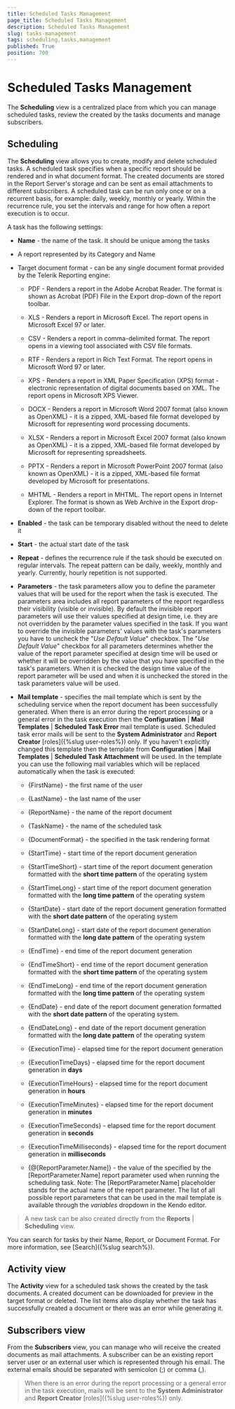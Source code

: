 ```yaml
---
title: Scheduled Tasks Management
page_title: Scheduled Tasks Management
description: Scheduled Tasks Management
slug: tasks-management
tags: scheduling,tasks,management
published: True
position: 700
---
```


# Scheduled Tasks Management



The **Scheduling** view is a centralized place from which you can manage scheduled tasks, review the created by the tasks documents and manage subscribers.

Scheduling
----------

The **Scheduling** view allows you to create, modify and delete scheduled tasks. A scheduled task specifies when a specific report should be rendered and in what document format. The created documents are stored in the Report Server's storage and can be sent as email attachments to different subscribers. A scheduled task can be run only once or on a recurrent basis, for example: daily, weekly, monthly or yearly. Within the recurrence rule, you set the intervals and range for how often a report execution is to occur.

A task has the following settings:

-   **Name** - the name of the task. It should be unique among the tasks

-   A report represented by its Category and Name

-   Target document format - can be any single document format provided by the Telerik Reporting engine:

    -   PDF - Renders a report in the Adobe Acrobat Reader. The format is shown as Acrobat (PDF) File in the Export drop-down of the report toolbar.

    -   XLS - Renders a report in Microsoft Excel. The report opens in Microsoft Excel 97 or later.

    -   CSV - Renders a report in comma-delimited format. The report opens in a viewing tool associated with CSV file formats.

    -   RTF - Renders a report in Rich Text Format. The report opens in Microsoft Word 97 or later.

    -   XPS - Renders a report in XML Paper Specification (XPS) format - electronic representation of digital documents based on XML. The report opens in Microsoft XPS Viewer.

    -   DOCX - Renders a report in Microsoft Word 2007 format (also known as OpenXML) - it is a zipped, XML-based file format developed by Microsoft for representing word processing documents.

    -   XLSX - Renders a report in Microsoft Excel 2007 format (also known as OpenXML) - it is a zipped, XML-based file format developed by Microsoft for representing spreadsheets.

    -   PPTX - Renders a report in Microsoft PowerPoint 2007 format (also known as OpenXML) - it is a zipped, XML-based file format developed by Microsoft for presentations.

    -   MHTML - Renders a report in MHTML. The report opens in Internet Explorer. The format is shown as Web Archive in the Export drop-down of the report toolbar.

-   **Enabled** - the task can be temporary disabled without the need to delete it

-   **Start** - the actual start date of the task

-   **Repeat** - defines the recurrence rule if the task should be executed on regular intervals. The repeat pattern can be daily, weekly, monthly and yearly. Currently, hourly repetition is not supported.

-   **Parameters** - the task parameters allow you to define the parameter values that will be used for the report when the task is executed. The parameters area includes all report parameters of the report regardless their visibility (visible or invisible). By default the invisible report parameters will use their values specified at design time, i.e. they are not overridden by the parameter values specified in the task. If you want to override the invisible parameters' values with the task's parameters you have to uncheck the "*Use Default Value*" checkbox.
The "*Use Default Value*" checkbox for all parameters determines whether the value of the report parameter specified at design time will be used or whether it will be overridden by the value that you have specified in the task's parameters. When it is checked the design time value of the report parameter will be used and when it is unchecked the stored in the task parameters value will be used.

-   **Mail template** - specifies the mail template which is sent by the scheduling service when the report document has been successfully generated. When there is an error during the report processing or a general error in the task execution then the **Configuration** | **Mail Templates** | **Scheduled Task Error** mail template is used. Scheduled task error mails will be sent to the **System Administrator** and **Report Creator** [roles]({%slug user-roles%}) only.
    If you haven't explicitly changed this template then the template from **Configuration** | **Mail Templates** | **Scheduled Task Attachment** will be used.
    In the template you can use the following mail variables which will be replaced automatically when the task is executed:

    -   {FirstName} - the first name of the user

    -   {LastName} - the last name of the user

    -   {ReportName} - the name of the report document

    -   {TaskName} - the name of the scheduled task

    -   {DocumentFormat} - the specified in the task rendering format

    -   {StartTime} - start time of the report document generation

    -   {StartTimeShort} - start time of the report document generation formatted with the **short time pattern** of the operating system

    -   {StartTimeLong} - start time of the report document generation formatted with the **long time pattern** of the operating system

    -   {StartDate} - start date of the report document generation formatted with the **short date pattern** of the operating system

    -   {StartDateLong} - start date of the report document generation formatted with the **long date pattern** of the operating system

    -   {EndTime} - end time of the report document generation

    -   {EndTimeShort} - end time of the report document generation formatted with the **short time pattern** of the operating system

    -   {EndTimeLong} - end time of the report document generation formatted with the **long time pattern** of the operating system

    -   {EndDate} - end date of the report document generation formatted with the **short date pattern** of the operating system.

    -   {EndDateLong} - end date of the report document generation formatted with the **long date pattern** of the operating system

    -   {ExecutionTime} - elapsed time for the report document generation

    -   {ExecutionTimeDays} - elapsed time for the report document generation in **days**

    -   {ExecutionTimeHours} - elapsed time for the report document generation in **hours**

    -   {ExecutionTimeMinutes} - elapsed time for the report document generation in **minutes**

    -   {ExecutionTimeSeconds} - elapsed time for the report document generation in **seconds**

    -   {ExecutionTimeMilliseconds} - elapsed time for the report document generation in **milliseconds**

    -   {@\[ReportParameter.Name\]} - the value of the specified by the \[ReportParameter.Name\] report parameter used when running the scheduling task.
        Note: The \[ReportParameter.Name\] placeholder stands for the actual name of the report parameter. The list of all possible report parameters that can be used in the mail template is available through the *variables* dropdown in the Kendo editor.

>A new task can be also created directly from the **Reports** | **Scheduling** view.

You can search for tasks by their Name, Report, or Document Format. For more information, see [Search]({%slug search%}).

Activity view
-------------

The **Activity** view for a scheduled task shows the created by the task documents. A created document can be downloaded for preview in the target format or deleted. The list items also display whether the task has successfully created a document or there was an error while generating it.

Subscribers view
----------------

From the **Subscribers** view, you can manage who will receive the created documents as mail attachments. A subscriber can be an existing report server user or an external user which is represented through his email. The external emails should be separated with semicolon (;) or comma (,).
>When there is an error during the report processing or a general error in the task execution, mails will be sent to the **System Administrator** and **Report Creator** [roles]({%slug user-roles%}) only.
